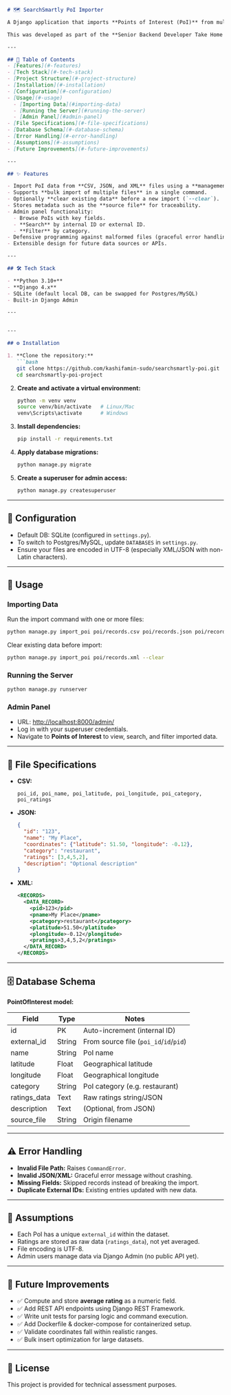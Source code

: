 

```markdown
# 🗺️ SearchSmartly PoI Importer

A Django application that imports **Points of Interest (PoI)** from multiple data formats (**CSV, JSON, XML**) into a relational database and exposes them via the **Django Admin panel** for browsing, searching, and filtering.  

This was developed as part of the **Senior Backend Developer Take Home Exercise**.

---

## 📖 Table of Contents
- [Features](#-features)
- [Tech Stack](#-tech-stack)
- [Project Structure](#-project-structure)
- [Installation](#-installation)
- [Configuration](#-configuration)
- [Usage](#-usage)
  - [Importing Data](#importing-data)
  - [Running the Server](#running-the-server)
  - [Admin Panel](#admin-panel)
- [File Specifications](#-file-specifications)
- [Database Schema](#-database-schema)
- [Error Handling](#-error-handling)
- [Assumptions](#-assumptions)
- [Future Improvements](#-future-improvements)

---

## ✨ Features

- Import PoI data from **CSV, JSON, and XML** files using a **management command**.
- Supports **bulk import of multiple files** in a single command.
- Optionally **clear existing data** before a new import (`--clear`).
- Stores metadata such as the **source file** for traceability.
- Admin panel functionality:
  - Browse PoIs with key fields.
  - **Search** by internal ID or external ID.
  - **Filter** by category.
- Defensive programming against malformed files (graceful error handling).
- Extensible design for future data sources or APIs.

---

## 🛠 Tech Stack

- **Python 3.10+**
- **Django 4.x**
- SQLite (default local DB, can be swapped for Postgres/MySQL)
- Built-in Django Admin

---


---

## ⚙️ Installation

1. **Clone the repository:**
   ```bash
   git clone https://github.com/kashifamin-sudo/searchsmartly-poi.git
   cd searchsmartly-poi-project
````

2. **Create and activate a virtual environment:**

   ```bash
   python -m venv venv
   source venv/bin/activate   # Linux/Mac
   venv\Scripts\activate      # Windows
   ```

3. **Install dependencies:**

   ```bash
   pip install -r requirements.txt
   ```

4. **Apply database migrations:**

   ```bash
   python manage.py migrate
   ```

5. **Create a superuser for admin access:**

   ```bash
   python manage.py createsuperuser
   ```

---

## 🔧 Configuration

* Default DB: SQLite (configured in `settings.py`).
* To switch to Postgres/MySQL, update `DATABASES` in `settings.py`.
* Ensure your files are encoded in UTF-8 (especially XML/JSON with non-Latin characters).

---

## 🚀 Usage

### Importing Data

Run the import command with one or more files:

```bash
python manage.py import_poi poi/records.csv poi/records.json poi/records.xml
```

Clear existing data before import:

```bash
python manage.py import_poi poi/records.xml --clear
```

### Running the Server

```bash
python manage.py runserver
```

### Admin Panel

* URL: [http://localhost:8000/admin/](http://localhost:8000/admin/)
* Log in with your superuser credentials.
* Navigate to **Points of Interest** to view, search, and filter imported data.

---

## 📑 File Specifications

* **CSV:**

  ```
  poi_id, poi_name, poi_latitude, poi_longitude, poi_category, poi_ratings
  ```

* **JSON:**

  ```json
  {
    "id": "123",
    "name": "My Place",
    "coordinates": {"latitude": 51.50, "longitude": -0.12},
    "category": "restaurant",
    "ratings": [3,4,5,2],
    "description": "Optional description"
  }
  ```

* **XML:**

  ```xml
  <RECORDS>
    <DATA_RECORD>
      <pid>123</pid>
      <pname>My Place</pname>
      <pcategory>restaurant</pcategory>
      <platitude>51.50</platitude>
      <plongitude>-0.12</plongitude>
      <pratings>3,4,5,2</pratings>
    </DATA_RECORD>
  </RECORDS>
  ```

---

## 🗄 Database Schema

**PointOfInterest model:**

| Field         | Type   | Notes                                  |
| ------------- | ------ | -------------------------------------- |
| id            | PK     | Auto-increment (internal ID)           |
| external\_id  | String | From source file (`poi_id`/`id`/`pid`) |
| name          | String | PoI name                               |
| latitude      | Float  | Geographical latitude                  |
| longitude     | Float  | Geographical longitude                 |
| category      | String | PoI category (e.g. restaurant)         |
| ratings\_data | Text   | Raw ratings string/JSON                |
| description   | Text   | (Optional, from JSON)                  |
| source\_file  | String | Origin filename                        |

---

## ⚠️ Error Handling

* **Invalid File Path:** Raises `CommandError`.
* **Invalid JSON/XML:** Graceful error message without crashing.
* **Missing Fields:** Skipped records instead of breaking the import.
* **Duplicate External IDs:** Existing entries updated with new data.

---

## 📌 Assumptions

* Each PoI has a unique `external_id` within the dataset.
* Ratings are stored as raw data (`ratings_data`), not yet averaged.
* File encoding is UTF-8.
* Admin users manage data via Django Admin (no public API yet).

---

## 🚧 Future Improvements

* ✅ Compute and store **average rating** as a numeric field.
* ✅ Add REST API endpoints using Django REST Framework.
* ✅ Write unit tests for parsing logic and command execution.
* ✅ Add Dockerfile & docker-compose for containerized setup.
* ✅ Validate coordinates fall within realistic ranges.
* ✅ Bulk insert optimization for large datasets.

---

## 📜 License

This project is provided for technical assessment purposes.

```
